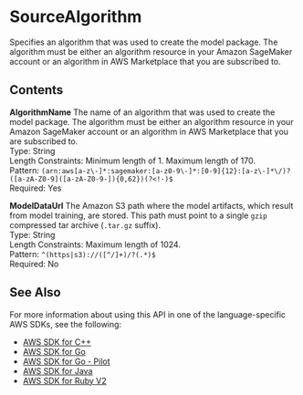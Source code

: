 # SourceAlgorithm<a name="API_SourceAlgorithm"></a>

Specifies an algorithm that was used to create the model package\. The algorithm must be either an algorithm resource in your Amazon SageMaker account or an algorithm in AWS Marketplace that you are subscribed to\.

## Contents<a name="API_SourceAlgorithm_Contents"></a>

 **AlgorithmName**   <a name="SageMaker-Type-SourceAlgorithm-AlgorithmName"></a>
The name of an algorithm that was used to create the model package\. The algorithm must be either an algorithm resource in your Amazon SageMaker account or an algorithm in AWS Marketplace that you are subscribed to\.  
Type: String  
Length Constraints: Minimum length of 1\. Maximum length of 170\.  
Pattern: `(arn:aws[a-z\-]*:sagemaker:[a-z0-9\-]*:[0-9]{12}:[a-z\-]*\/)?([a-zA-Z0-9]([a-zA-Z0-9-]){0,62})(?<!-)$`   
Required: Yes

 **ModelDataUrl**   <a name="SageMaker-Type-SourceAlgorithm-ModelDataUrl"></a>
The Amazon S3 path where the model artifacts, which result from model training, are stored\. This path must point to a single `gzip` compressed tar archive \(`.tar.gz` suffix\)\.  
Type: String  
Length Constraints: Maximum length of 1024\.  
Pattern: `^(https|s3)://([^/]+)/?(.*)$`   
Required: No

## See Also<a name="API_SourceAlgorithm_SeeAlso"></a>

For more information about using this API in one of the language\-specific AWS SDKs, see the following:
+  [AWS SDK for C\+\+](https://docs.aws.amazon.com/goto/SdkForCpp/sagemaker-2017-07-24/SourceAlgorithm) 
+  [AWS SDK for Go](https://docs.aws.amazon.com/goto/SdkForGoV1/sagemaker-2017-07-24/SourceAlgorithm) 
+  [AWS SDK for Go \- Pilot](https://docs.aws.amazon.com/goto/SdkForGoPilot/sagemaker-2017-07-24/SourceAlgorithm) 
+  [AWS SDK for Java](https://docs.aws.amazon.com/goto/SdkForJava/sagemaker-2017-07-24/SourceAlgorithm) 
+  [AWS SDK for Ruby V2](https://docs.aws.amazon.com/goto/SdkForRubyV2/sagemaker-2017-07-24/SourceAlgorithm) 